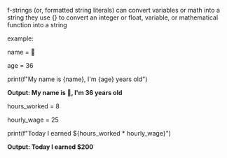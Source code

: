 f-strings (or, formatted string literals) can convert variables or math into a string
they use {} to convert an integer or float, variable, or mathematical function into a string

example:

name = 🐍

age = 36

print(f"My name is {name}, I'm {age} years old") 

**Output: My name is 🐍, I'm 36 years old**

hours_worked = 8

hourly_wage = 25

print(f"Today I earned ${hours_worked * hourly_wage}")

**Output: Today I earned $200**
